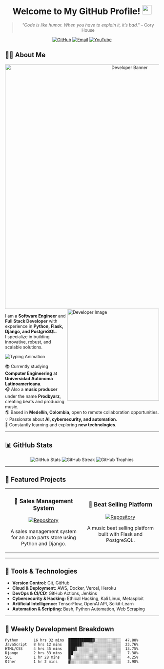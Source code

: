 <div align="center">

# Welcome to My GitHub Profile! <img src="https://github.com/abdoachhoubi/abdoachhoubi/blob/main/gifs/Hi.gif" width="30">

> *"Code is like humor. When you have to explain it, it’s bad."* – Cory House

[![GitHub](https://img.shields.io/badge/GitHub-%23121011.svg?style=for-the-badge&logo=github&logoColor=white)](https://github.com/Alejo-IA)
[![Email](https://img.shields.io/badge/Email-%23D14836.svg?style=for-the-badge&logo=microsoft-outlook&logoColor=white)](mailto:alejandro.workspace@outlook.com)
[![YouTube](https://img.shields.io/badge/YouTube-%23FF0000.svg?style=for-the-badge&logo=YouTube&logoColor=white)](https://www.youtube.com/@prodbyarz)

</div>

## 👨‍💻 About Me

<div align="center">
  <img src="https://www.pngarts.com/files/1/Elements-Transparent-Background-PNG-1.png" width="800" alt="Developer Banner">
</div>

<img align="right" width="300" src="..." alt="Developer Image">

I am a **Software Engineer** and **Full Stack Developer** with experience in **Python, Flask, Django, and PostgreSQL**.  
I specialize in building innovative, robust, and scalable solutions.

<div align="left">
  <img src="https://readme-typing-svg.herokuapp.com?font=Fira+Code&weight=500&size=16&duration=2000&pause=500&color=00FF00&center=false&vCenter=true&width=500&lines=Passionate+about+AI%2C+Cybersecurity+%26+Automation!;Always+learning+new+technologies...;Building+scalable+and+robust+solutions!" alt="Typing Animation">
</div>

📚 Currently studying **Computer Engineering** at **Universidad Autónoma Latinoamericana**.  
🎧 Also a **music producer** under the name **Prodbyarz**, creating beats and producing music.  
🌎 Based in **Medellín, Colombia**, open to remote collaboration opportunities.  
💡 Passionate about **AI, cybersecurity, and automation**.  
📜 Constantly learning and exploring **new technologies**.  

---

## 📊 GitHub Stats

<div align="center">
  <img src="https://github-readme-stats.vercel.app/api?username=Alejo-IA&show_icons=true&theme=dark&bg_color=0A0A0A&title_color=00FF00&icon_color=00FF00&text_color=D3D3D3" alt="GitHub Stats">
  <img src="https://github-readme-streak-stats.herokuapp.com/?user=Alejo-IA&theme=highcontrast&background=0A0A0A&ring=00FF00&fire=00FF00&currStreakLabel=00FF00" alt="GitHub Streak">
  <img src="https://github-profile-trophy.vercel.app/?username=Alejo-IA&theme=matrix&no-frame=true&row=1&column=7" alt="GitHub Trophies">
</div>

---

## 🚀 Featured Projects

<table>
  <tr>
    <td width="50%">
      <h3 align="center">🚗 Sales Management System</h3>
      <div align="center">
        <a href="https://github.com/Alejo-IA/sales-management">
          <img src="https://img.shields.io/badge/View%20on%20GitHub-181717?style=for-the-badge&logo=github&logoColor=white" alt="Repository">
        </a>
      </div>
      <p align="center">A sales management system for an auto parts store using Python and Django.</p>
    </td>
    <td width="50%">
      <h3 align="center">🎵 Beat Selling Platform</h3>
      <div align="center">
        <a href="https://github.com/Alejo-IA/beat-platform">
          <img src="https://img.shields.io/badge/View%20on%20GitHub-181717?style=for-the-badge&logo=github&logoColor=white" alt="Repository">
        </a>
      </div>
      <p align="center">A music beat selling platform built with Flask and PostgreSQL.</p>
    </td>
  </tr>
</table>

---

## 🔧 Tools & Technologies

- **Version Control:** Git, GitHub  
- **Cloud & Deployment:** AWS, Docker, Vercel, Heroku  
- **DevOps & CI/CD:** GitHub Actions, Jenkins  
- **Cybersecurity & Hacking:** Ethical Hacking, Kali Linux, Metasploit  
- **Artificial Intelligence:** TensorFlow, OpenAI API, Scikit-Learn  
- **Automation & Scripting:** Bash, Python Automation, Web Scraping  

---

## 📅 Weekly Development Breakdown

<!--START_SECTION:waka-->
```text
Python       16 hrs 32 mins  ███████████▓░░░░░░░░░░░░  47.88%
JavaScript   8 hrs 12 mins   ██████▒░░░░░░░░░░░░░░░░░  23.76%
HTML/CSS     4 hrs 45 mins   ███▓░░░░░░░░░░░░░░░░░░░░  13.75%
Django       2 hrs 33 mins   ██░░░░░░░░░░░░░░░░░░░░░░   7.38%
SQL          1 hr 28 mins    █░░░░░░░░░░░░░░░░░░░░░░░   4.25%
Other        1 hr 2 mins     ▓░░░░░░░░░░░░░░░░░░░░░░░   2.98% 
